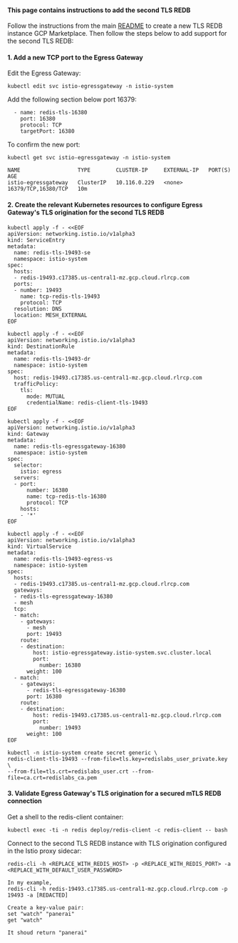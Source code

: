#### This page contains instructions to add the second TLS REDB

Follow the instructions from the main [README](./README.md) to create a new TLS REDB instance GCP Marketplace. Then follow the steps below to add support for the second TLS REDB:  


#### 1. Add a new TCP port to the Egress Gateway
Edit the Egress Gateway:
```
kubectl edit svc istio-egressgateway -n istio-system
```
Add the following section below port 16379:
```
  - name: redis-tls-16380
    port: 16380
    protocol: TCP
    targetPort: 16380
```
To confirm the new port:
```
kubectl get svc istio-egressgateway -n istio-system

NAME                  TYPE        CLUSTER-IP     EXTERNAL-IP   PORT(S)               AGE
istio-egressgateway   ClusterIP   10.116.0.229   <none>        16379/TCP,16380/TCP   10m
```


#### 2. Create the relevant Kubernetes resources to configure Egress Gateway's TLS origination for the second TLS REDB 
```
kubectl apply -f - <<EOF
apiVersion: networking.istio.io/v1alpha3
kind: ServiceEntry
metadata:
  name: redis-tls-19493-se
  namespace: istio-system
spec:
  hosts:
  - redis-19493.c17385.us-central1-mz.gcp.cloud.rlrcp.com
  ports:
  - number: 19493
    name: tcp-redis-tls-19493
    protocol: TCP
  resolution: DNS
  location: MESH_EXTERNAL
EOF
```
```
kubectl apply -f - <<EOF
apiVersion: networking.istio.io/v1alpha3
kind: DestinationRule
metadata:
  name: redis-tls-19493-dr
  namespace: istio-system
spec:
  host: redis-19493.c17385.us-central1-mz.gcp.cloud.rlrcp.com
  trafficPolicy:
    tls:
      mode: MUTUAL
      credentialName: redis-client-tls-19493
EOF
```
```
kubectl apply -f - <<EOF
apiVersion: networking.istio.io/v1alpha3
kind: Gateway
metadata:
  name: redis-tls-egressgateway-16380
  namespace: istio-system
spec:
  selector:
    istio: egress
  servers:
  - port:
      number: 16380
      name: tcp-redis-tls-16380
      protocol: TCP
    hosts:
    - '*'
EOF
```
```
kubectl apply -f - <<EOF
apiVersion: networking.istio.io/v1alpha3
kind: VirtualService
metadata:
  name: redis-tls-19493-egress-vs
  namespace: istio-system
spec:
  hosts:
  - redis-19493.c17385.us-central1-mz.gcp.cloud.rlrcp.com
  gateways:
  - redis-tls-egressgateway-16380
  - mesh
  tcp:
  - match:
    - gateways:
      - mesh
      port: 19493
    route:
    - destination:
        host: istio-egressgateway.istio-system.svc.cluster.local
        port:
          number: 16380
      weight: 100
  - match:
    - gateways:
      - redis-tls-egressgateway-16380
      port: 16380
    route:
    - destination:
        host: redis-19493.c17385.us-central1-mz.gcp.cloud.rlrcp.com
        port:
          number: 19493
      weight: 100
EOF
```
```
kubectl -n istio-system create secret generic \
redis-client-tls-19493 --from-file=tls.key=redislabs_user_private.key \
--from-file=tls.crt=redislabs_user.crt --from-file=ca.crt=redislabs_ca.pem
```


#### 3. Validate Egress Gateway's TLS origination for a secured mTLS REDB connection
Get a shell to the redis-client container:
```
kubectl exec -ti -n redis deploy/redis-client -c redis-client -- bash
```
Connect to the second TLS REDB instance with TLS origination configured in the Istio proxy sidecar:
```
redis-cli -h <REPLACE_WITH_REDIS_HOST> -p <REPLACE_WITH_REDIS_PORT> -a <REPLACE_WITH_DEFAULT_USER_PASSWORD>

In my example,
redis-cli -h redis-19493.c17385.us-central1-mz.gcp.cloud.rlrcp.com -p 19493 -a [REDACTED]

Create a key-value pair:
set "watch" "panerai"
get "watch"

It shoud return "panerai"
```


